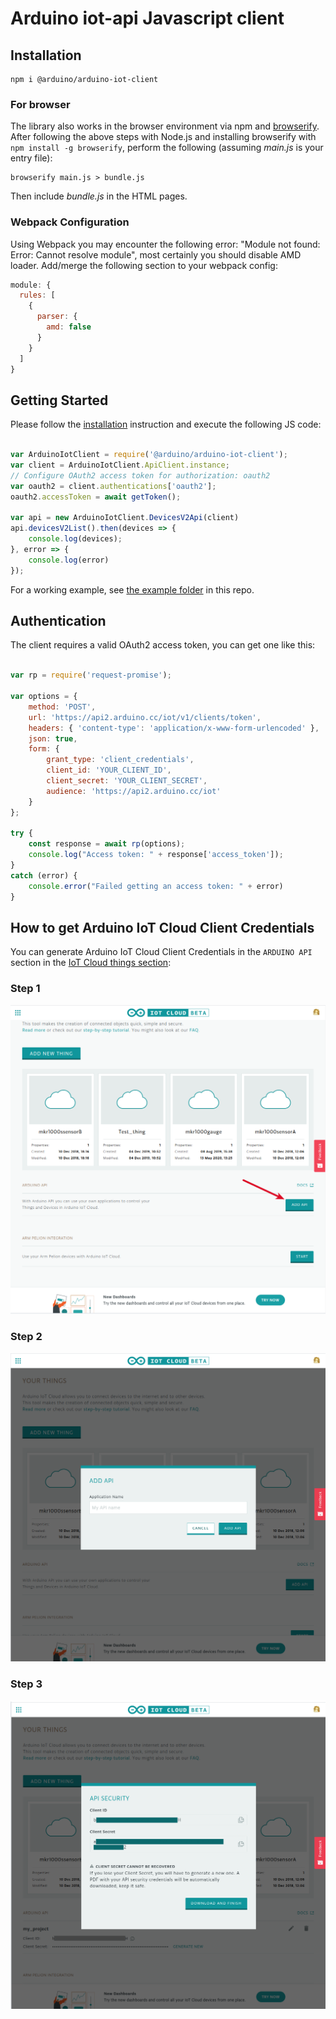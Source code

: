 # Arduino iot-api Javascript client

## Installation

```shell
npm i @arduino/arduino-iot-client
```


### For browser

The library also works in the browser environment via npm and [browserify](http://browserify.org/). After following
the above steps with Node.js and installing browserify with `npm install -g browserify`,
perform the following (assuming *main.js* is your entry file):

```shell
browserify main.js > bundle.js
```

Then include *bundle.js* in the HTML pages.

### Webpack Configuration

Using Webpack you may encounter the following error: "Module not found: Error:
Cannot resolve module", most certainly you should disable AMD loader. Add/merge
the following section to your webpack config:

```javascript
module: {
  rules: [
    {
      parser: {
        amd: false
      }
    }
  ]
}
```

## Getting Started

Please follow the [installation](#installation) instruction and execute the following JS code:

```javascript

var ArduinoIotClient = require('@arduino/arduino-iot-client');
var client = ArduinoIotClient.ApiClient.instance;
// Configure OAuth2 access token for authorization: oauth2
var oauth2 = client.authentications['oauth2'];
oauth2.accessToken = await getToken();
    
var api = new ArduinoIotClient.DevicesV2Api(client)    
api.devicesV2List().then(devices => {
    console.log(devices);
}, error => {
    console.log(error)
});
```

For a working example, see [the example folder](https://github.com/arduino/iot-client-js/tree/master/example) in this repo.

## Authentication

The client requires a valid OAuth2 access token, you can get one like this:

```javascript

var rp = require('request-promise');

var options = {
    method: 'POST',
    url: 'https://api2.arduino.cc/iot/v1/clients/token',
    headers: { 'content-type': 'application/x-www-form-urlencoded' },
    json: true,
    form: {
        grant_type: 'client_credentials',
        client_id: 'YOUR_CLIENT_ID',
        client_secret: 'YOUR_CLIENT_SECRET',
        audience: 'https://api2.arduino.cc/iot'
    }
};

try {
    const response = await rp(options);
    console.log("Access token: " + response['access_token']);
}
catch (error) {
    console.error("Failed getting an access token: " + error)
}
```

## How to get Arduino IoT Cloud Client Credentials

You can generate Arduino IoT Cloud Client Credentials in the `ARDUINO API` section in the [IoT Cloud things section](https://create.arduino.cc/iot/things):

### Step 1

![IoT Cloud Site](https://github.com/arduino/iot-client-js/blob/master/img/selection_1.png?raw=true)

### Step 2

![IoT Cloud Site](https://github.com/arduino/iot-client-js/blob/master/img/selection_2.png?raw=true)

### Step 3

![IoT Cloud Site](https://github.com/arduino/iot-client-js/blob/master/img/selection_3.png?raw=true)